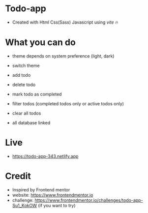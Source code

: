 # Todo-app

- Created with Html Css(Sass) Javascript using _vite_ 🔥

# What you can do

- theme depends on system preference (light, dark)

- switch theme

- add todo

- delete todo

- mark todo as completed

- filter todos (completed todos only or active todos only)

- clear all todos

- all database linked

# Live

- https://todo-app-343.netlify.app

# Credit

- Inspired by Frontend mentor
- website: https://www.frontendmentor.io
- challenge: https://www.frontendmentor.io/challenges/todo-app-Su1_KokOW (if you want to try)
